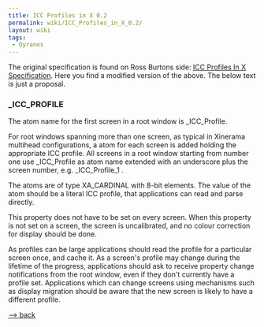 ```yaml
---
title: ICC Profiles in X 0.2
permalink: wiki/ICC_Profiles_in_X_0.2/
layout: wiki
tags:
 - Oyranos
---
```


The original specification is found on Ross Burtons side: [ICC Profiles
In X
Specification](http://www.burtonini.com/computing/x-icc-profiles-spec-0.1.html).
Here you find a modified version of the above. The below text is just a
proposal.

### \_ICC\_PROFILE

The atom name for the first screen in a root window is \_ICC\_Profile.

For root windows spanning more than one screen, as typical in Xinerama
multihead configurations, a atom for each screen is added holding the
appropriate ICC profile. All screens in a root window starting from
number one use \_ICC\_Profile as atom name extended with an underscore
plus the screen number, e.g. \_ICC\_Profile\_1 .

The atoms are of type <span class="type">XA\_CARDINAL</span> with 8-bit
elements. The value of the atom should be a literal ICC profile, that
applications can read and parse directly.

This property does not have to be set on every screen. When this
property is not set on a screen, the screen is uncalibrated, and no
colour correction for display should be done.

As profiles can be large applications should read the profile for a
particular screen once, and cache it. As a screen's profile may change
during the lifetime of the progress, applications should ask to receive
property change notifications from the root window, even if they don't
currently have a profile set. Applications which can change screens
using mechanisms such as display migration should be aware that the new
screen is likely to have a different profile.

[--&gt; back](/wiki/Oyranos "wikilink")
